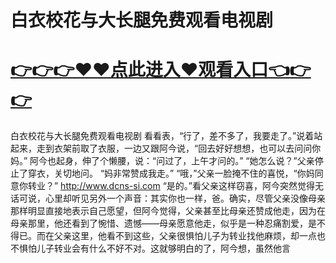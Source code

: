 # 白衣校花与大长腿免费观看电视剧

# <a href="https://github.com/xiaopoe/lesi/issues/1">👉👉👉♥♥点此进入♥观看入口👈👉👉</a>

白衣校花与大长腿免费观看电视剧
看看表，“行了，差不多了，我要走了。”说着站起来，走到衣架前取了衣服，一边又跟阿今说，“回去好好想想，也可以去问问你妈。”
阿今也起身，伸了个懒腰，说：“问过了，上午才问的。”
“她怎么说？”父亲停止了穿衣，关切地问。
“妈非常赞成我走。”
“哦，”父亲一脸掩不住的喜悦，“你妈同意你转业？”
http://www.dcns-si.com
“是的。”看父亲这样窃喜，阿今突然觉得无话可说，心里却听见另外一个声音：其实你也一样，爸。确实，尽管父亲没像母亲那样明显直接地表示自己愿望，但阿今觉得，父亲甚至比母亲还赞成他走，因为在母亲那里，他还看到了惋惜、遗憾——母亲愿意他走，似乎是一种忍痛割爱，是不得已。而在父亲这里，他看不到这些，父亲很惧怕儿子为转业找他麻烦，却一点也不惧怕儿子转业会有什么不好不对。这就够明白的了，阿今想，虽然他言
